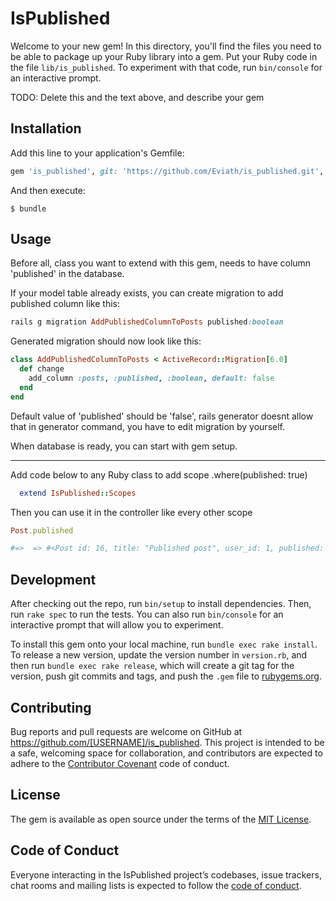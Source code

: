 # IsPublished

Welcome to your new gem! In this directory, you'll find the files you need to be able to package up your Ruby library into a gem. Put your Ruby code in the file `lib/is_published`. To experiment with that code, run `bin/console` for an interactive prompt.

TODO: Delete this and the text above, and describe your gem

## Installation

Add this line to your application's Gemfile:

```ruby
gem 'is_published', git: 'https://github.com/Eviath/is_published.git', :branch => 'master'
```

And then execute:

    $ bundle


## Usage
Before all, class you want to extend with this gem, needs to have column 'published' in the database.

If your model table already exists, you can create migration to add published column like this:

```ruby
rails g migration AddPublishedColumnToPosts published:boolean
```

Generated migration should now look like this:
```ruby
class AddPublishedColumnToPosts < ActiveRecord::Migration[6.0]
  def change
    add_column :posts, :published, :boolean, default: false
  end
end
```
Default value of 'published' should be 'false', rails generator doesnt allow that in generator command, you have to edit migration by yourself.

When database is ready, you can start with gem setup.
***

Add code below to any Ruby class to add scope .where(published: true) 

```ruby
  extend IsPublished::Scopes
```

Then you can use it in the controller like every other scope 

```ruby
Post.published 

#=>  => #<Post id: 16, title: "Published post", user_id: 1, published: true, created_at: "2019-06-07 14:42:22", updated_at: "2019-06-07 16:51:07">
```

## Development

After checking out the repo, run `bin/setup` to install dependencies. Then, run `rake spec` to run the tests. You can also run `bin/console` for an interactive prompt that will allow you to experiment.

To install this gem onto your local machine, run `bundle exec rake install`. To release a new version, update the version number in `version.rb`, and then run `bundle exec rake release`, which will create a git tag for the version, push git commits and tags, and push the `.gem` file to [rubygems.org](https://rubygems.org).

## Contributing

Bug reports and pull requests are welcome on GitHub at https://github.com/[USERNAME]/is_published. This project is intended to be a safe, welcoming space for collaboration, and contributors are expected to adhere to the [Contributor Covenant](http://contributor-covenant.org) code of conduct.

## License

The gem is available as open source under the terms of the [MIT License](https://opensource.org/licenses/MIT).

## Code of Conduct

Everyone interacting in the IsPublished project’s codebases, issue trackers, chat rooms and mailing lists is expected to follow the [code of conduct](https://github.com/[USERNAME]/is_published/blob/master/CODE_OF_CONDUCT.md).
